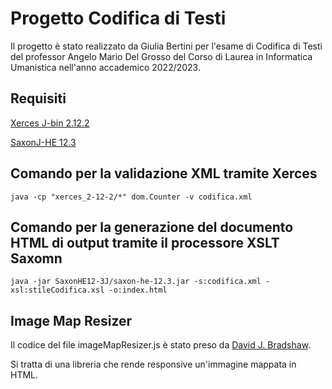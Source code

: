 # Progetto Codifica di Testi

Il progetto è stato realizzato da Giulia Bertini per l'esame di Codifica di Testi del professor Angelo Mario Del Grosso del Corso di Laurea in Informatica Umanistica nell'anno accademico 2022/2023. 

## Requisiti

[Xerces J-bin 2.12.2](https://xerces.apache.org/mirrors.cgi) 

[SaxonJ-HE 12.3](https://www.saxonica.com/download/java.xml)

## Comando per la validazione XML tramite Xerces
```
java -cp "xerces_2-12-2/*" dom.Counter -v codifica.xml
```

## Comando per la generazione del documento HTML di output tramite il processore XSLT Saxomn
```
java -jar SaxonHE12-3J/saxon-he-12.3.jar -s:codifica.xml -xsl:stileCodifica.xsl -o:index.html
```

## Image Map Resizer
Il codice del file imageMapResizer.js è stato preso da [David J. Bradshaw](https://github.com/davidjbradshaw/image-map-resizer/tree/master). 

Si tratta di una libreria che rende responsive un'immagine mappata in HTML.
